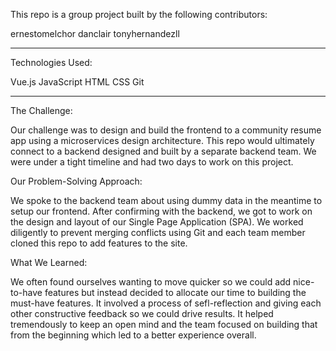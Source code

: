 This repo is a group project built by the following contributors:

ernestomelchor
danclair
tonyhernandezll

---

Technologies Used:

Vue.js
JavaScript
HTML
CSS
Git

---

The Challenge:

Our challenge was to design and build the frontend to a community resume app using a microservices design architecture. This repo would ultimately connect to a backend designed and built by a separate backend team. We were under a tight timeline and had two days to work on this project.

Our Problem-Solving Approach:

We spoke to the backend team about using dummy data in the meantime to setup our frontend. After confirming with the backend, we got to work on the design and layout of our Single Page Application (SPA). We worked diligently to prevent merging conflicts using Git and each team member cloned this repo to add features to the site.

What We Learned:

We often found ourselves wanting to move quicker so we could add nice-to-have features but instead decided to allocate our time to building the must-have features. It involved a process of sefl-reflection and giving each other constructive feedback so we could drive results. It helped tremendously to keep an open mind and the team focused on building that from the beginning which led to a better experience overall.
